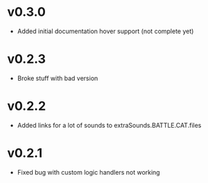 v0.3.0
=
- Added initial documentation hover support (not complete yet)

v0.2.3
=
- Broke stuff with bad version

v0.2.2
=
- Added links for a lot of sounds to extraSounds.BATTLE.CAT.files

v0.2.1
=
- Fixed bug with custom logic handlers not working